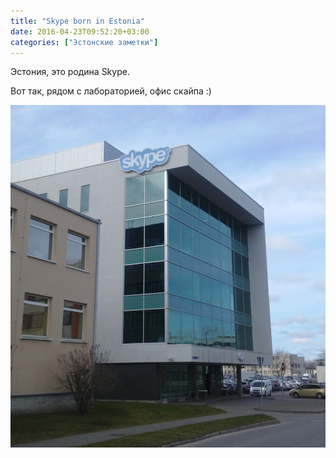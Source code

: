 ```yaml
---
title: "Skype born in Estonia"
date: 2016-04-23T09:52:20+03:00
categories: ["Эстонские заметки"]
---
```


Эстония, это родина Skype.

Вот так, рядом с лабораторией, офис скайпа :) 

![Camp](/images/estonia/skype.jpg "Skype")
